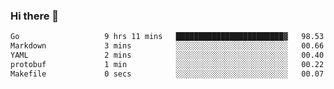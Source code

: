 ### Hi there 👋

<!--
**yeya24/yeya24** is a ✨ _special_ ✨ repository because its `README.md` (this file) appears on your GitHub profile.

Here are some ideas to get you started:

- 🔭 I’m currently working on ...
- 🌱 I’m currently learning ...
- 👯 I’m looking to collaborate on ...
- 🤔 I’m looking for help with ...
- 💬 Ask me about ...
- 📫 How to reach me: ...
- 😄 Pronouns: ...
- ⚡ Fun fact: ...
-->

<!--START_SECTION:waka-->

```txt
Go                   9 hrs 11 mins   ████████████████████████▓   98.53 %
Markdown             3 mins          ░░░░░░░░░░░░░░░░░░░░░░░░░   00.66 %
YAML                 2 mins          ░░░░░░░░░░░░░░░░░░░░░░░░░   00.40 %
protobuf             1 min           ░░░░░░░░░░░░░░░░░░░░░░░░░   00.22 %
Makefile             0 secs          ░░░░░░░░░░░░░░░░░░░░░░░░░   00.07 %
```

<!--END_SECTION:waka-->
